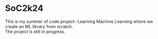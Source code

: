 # SoC2k24
This is my summer of code project- Learning Machine Learning where we create an ML library from scratch.
<br>
The project is still in progress.
